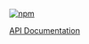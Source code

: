 [![npm](https://img.shields.io/npm/v/@acoustic-content-sdk/redux-feature-handlebars.svg?style=flat-square)](https://www.npmjs.com/package/@acoustic-content-sdk/redux-feature-handlebars)

[API Documentation](./markdown/redux-feature-handlebars.md)
